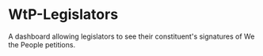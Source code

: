 WtP-Legislators
===============

A dashboard allowing legislators to see their constituent's signatures of We the People petitions.
